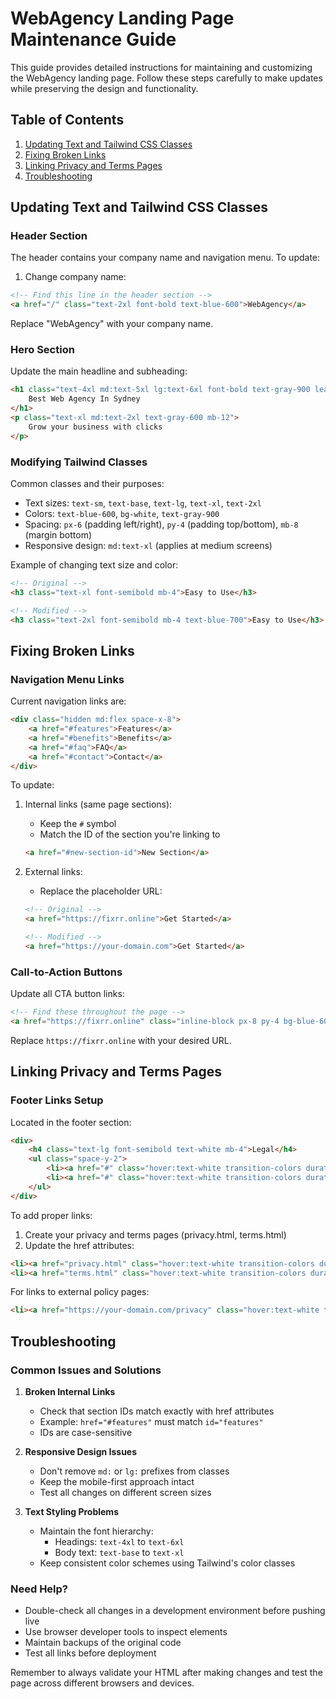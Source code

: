 # WebAgency Landing Page Maintenance Guide

This guide provides detailed instructions for maintaining and customizing the WebAgency landing page. Follow these steps carefully to make updates while preserving the design and functionality.

## Table of Contents
1. [Updating Text and Tailwind CSS Classes](#updating-text-and-tailwind-css-classes)
2. [Fixing Broken Links](#fixing-broken-links)
3. [Linking Privacy and Terms Pages](#linking-privacy-and-terms-pages)
4. [Troubleshooting](#troubleshooting)

## Updating Text and Tailwind CSS Classes

### Header Section
The header contains your company name and navigation menu. To update:

1. Change company name:
```html
<!-- Find this line in the header section -->
<a href="/" class="text-2xl font-bold text-blue-600">WebAgency</a>
```
Replace "WebAgency" with your company name.

### Hero Section
Update the main headline and subheading:
```html
<h1 class="text-4xl md:text-5xl lg:text-6xl font-bold text-gray-900 leading-tight mb-8">
    Best Web Agency In Sydney
</h1>
<p class="text-xl md:text-2xl text-gray-600 mb-12">
    Grow your business with clicks
</p>
```

### Modifying Tailwind Classes
Common classes and their purposes:

- Text sizes: `text-sm`, `text-base`, `text-lg`, `text-xl`, `text-2xl`
- Colors: `text-blue-600`, `bg-white`, `text-gray-900`
- Spacing: `px-6` (padding left/right), `py-4` (padding top/bottom), `mb-8` (margin bottom)
- Responsive design: `md:text-xl` (applies at medium screens)

Example of changing text size and color:
```html
<!-- Original -->
<h3 class="text-xl font-semibold mb-4">Easy to Use</h3>

<!-- Modified -->
<h3 class="text-2xl font-semibold mb-4 text-blue-700">Easy to Use</h3>
```

## Fixing Broken Links

### Navigation Menu Links
Current navigation links are:
```html
<div class="hidden md:flex space-x-8">
    <a href="#features">Features</a>
    <a href="#benefits">Benefits</a>
    <a href="#faq">FAQ</a>
    <a href="#contact">Contact</a>
</div>
```

To update:
1. Internal links (same page sections):
   - Keep the `#` symbol
   - Match the ID of the section you're linking to
   ```html
   <a href="#new-section-id">New Section</a>
   ```

2. External links:
   - Replace the placeholder URL:
   ```html
   <!-- Original -->
   <a href="https://fixrr.online">Get Started</a>
   
   <!-- Modified -->
   <a href="https://your-domain.com">Get Started</a>
   ```

### Call-to-Action Buttons
Update all CTA button links:
```html
<!-- Find these throughout the page -->
<a href="https://fixrr.online" class="inline-block px-8 py-4 bg-blue-600...">
```
Replace `https://fixrr.online` with your desired URL.

## Linking Privacy and Terms Pages

### Footer Links Setup
Located in the footer section:
```html
<div>
    <h4 class="text-lg font-semibold text-white mb-4">Legal</h4>
    <ul class="space-y-2">
        <li><a href="#" class="hover:text-white transition-colors duration-300">Privacy Policy</a></li>
        <li><a href="#" class="hover:text-white transition-colors duration-300">Terms of Service</a></li>
    </ul>
</div>
```

To add proper links:
1. Create your privacy and terms pages (privacy.html, terms.html)
2. Update the href attributes:
```html
<li><a href="privacy.html" class="hover:text-white transition-colors duration-300">Privacy Policy</a></li>
<li><a href="terms.html" class="hover:text-white transition-colors duration-300">Terms of Service</a></li>
```

For links to external policy pages:
```html
<li><a href="https://your-domain.com/privacy" class="hover:text-white transition-colors duration-300">Privacy Policy</a></li>
```

## Troubleshooting

### Common Issues and Solutions

1. **Broken Internal Links**
   - Check that section IDs match exactly with href attributes
   - Example: `href="#features"` must match `id="features"`
   - IDs are case-sensitive

2. **Responsive Design Issues**
   - Don't remove `md:` or `lg:` prefixes from classes
   - Keep the mobile-first approach intact
   - Test all changes on different screen sizes

3. **Text Styling Problems**
   - Maintain the font hierarchy:
     - Headings: `text-4xl` to `text-6xl`
     - Body text: `text-base` to `text-xl`
   - Keep consistent color schemes using Tailwind's color classes

### Need Help?
- Double-check all changes in a development environment before pushing live
- Use browser developer tools to inspect elements
- Maintain backups of the original code
- Test all links before deployment

Remember to always validate your HTML after making changes and test the page across different browsers and devices.